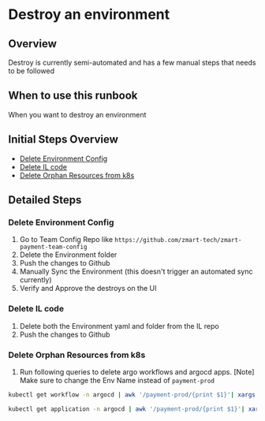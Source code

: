 # Destroy an environment 

## Overview

Destroy is currently semi-automated and has a few manual steps that needs to be followed

## When to use this runbook

When you want to destroy an environment

## Initial Steps Overview

- [Delete Environment Config](#delete-environment-config)
- [Delete IL code](#delete-il-code)
- [Delete Orphan Resources from k8s](#delete-orphan-resources-from-k8s)

## Detailed Steps

### Delete Environment Config
1. Go to Team Config Repo like `https://github.com/zmart-tech/zmart-payment-team-config`
2. Delete the Environment folder
3. Push the changes to Github
4. Manually Sync the Environment (this doesn't trigger an automated sync currently)
5. Verify and Approve the destroys on the UI

### Delete IL code
1. Delete both the Environment yaml and folder from the IL repo
2. Push the changes to Github

### Delete Orphan Resources from k8s
1. Run following queries to delete argo workflows and argocd apps.
[Note] Make sure to change the Env Name instead of `payment-prod`

```bash
kubectl get workflow -n argocd | awk '/payment-prod/{print $1}'| xargs  kubectl delete -n argocd workflow
```

```bash
kubectl get application -n argocd | awk '/payment-prod/{print $1}'| xargs  kubectl delete -n argocd application
```
